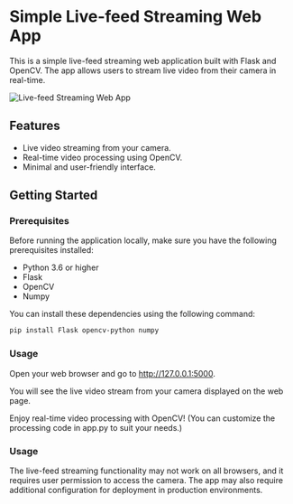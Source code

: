 # Simple Live-feed Streaming Web App

This is a simple live-feed streaming web application built with Flask and OpenCV. The app allows users to stream live video from their camera in real-time.

![Live-feed Streaming Web App](https://encrypted-tbn0.gstatic.com/images?q=tbn:ANd9GcRdogpLEwM-WtDxAUdmOxGIcYFC9FJ1zY37s5jkY5Ze1VXqnEqm7v_6j5zVCP_Gl5SoZBA&usqp=CAU)

## Features

- Live video streaming from your camera.
- Real-time video processing using OpenCV.
- Minimal and user-friendly interface.

## Getting Started

### Prerequisites

Before running the application locally, make sure you have the following prerequisites installed:

- Python 3.6 or higher
- Flask
- OpenCV
- Numpy

You can install these dependencies using the following command:

```bash
pip install Flask opencv-python numpy
```

### Usage

Open your web browser and go to http://127.0.0.1:5000.

You will see the live video stream from your camera displayed on the web page.

Enjoy real-time video processing with OpenCV! (You can customize the processing code in app.py to suit your needs.)

### Usage 
The live-feed streaming functionality may not work on all browsers, and it requires user permission to access the camera. The app may also require additional configuration for deployment in production environments.

